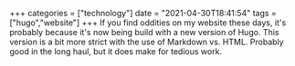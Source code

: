 +++
categories = ["technology"]
date = "2021-04-30T18:41:54"
tags = ["hugo","website"]
+++
If you find oddities on my website these days, it's probably because it's now being build with a new version of Hugo. This version is a bit more strict with the use of Markdown vs. HTML. Probably good in the long haul, but it does make for tedious work.
      